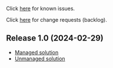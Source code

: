 Click [here](https://www.formsandflows.nl/redirects/spot-github-known-issues) for known issues.

Click [here](https://www.formsandflows.nl/redirects/spot-github-backlog) for change requests (backlog).

## Release 1.0 (2024-02-29)

* [Managed solution](https://github.com/formsandflows/SPOT/raw/main/Releases/SPOT_1.0_Managed.zip)
* [Unmanaged solution](https://github.com/formsandflows/SPOT/raw/main/Releases/SPOT_1.0_Unmanaged.zip)

